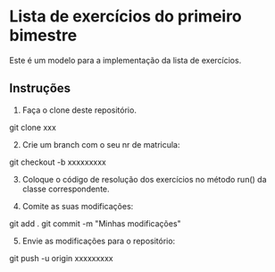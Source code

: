 # Lista de exercícios do primeiro bimestre

Este é um modelo para a implementação da lista de exercícios.

## Instruções

1. Faça o clone deste repositório.
  
  git clone xxx
  
2. Crie um branch com o seu nr de matricula:

  git checkout -b xxxxxxxxx
  
3. Coloque o código de resolução dos exercícios no método run() da classe correspondente.

4. Comite as suas modificações:

  git add .
  git commit -m "Minhas modificações"

5. Envie as modificações para o repositório:

  git push -u origin xxxxxxxxx

